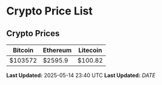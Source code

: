 # Crypto Price List

## Crypto Prices
| Bitcoin | Ethereum | Litecoin |
| ------- | -------- | -------- |
| $103572 | $2595.9 | $100.82 |
**Last Updated:** 2025-05-14 23:40 UTC
**Last Updated:** $DATE$
